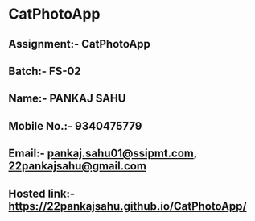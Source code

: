# CatPhotoApp

## Assignment:- CatPhotoApp

## Batch:- FS-02

## Name:- PANKAJ SAHU

## Mobile No.:- 9340475779

## Email:- pankaj.sahu01@ssipmt.com,  22pankajsahu@gmail.com 

## Hosted link:- https://22pankajsahu.github.io/CatPhotoApp/
